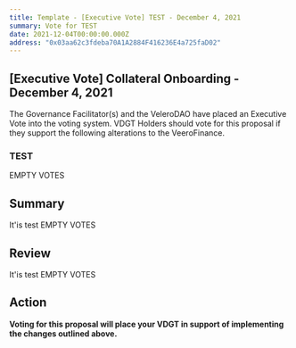 ```yaml
---
title: Template - [Executive Vote] TEST - December 4, 2021
summary: Vote for TEST
date: 2021-12-04T00:00:00.000Z
address: "0x03aa62c3fdeba70A1A2884F416236E4a725faD02"
---
```

## [Executive Vote] Collateral Onboarding - December 4, 2021

The Governance Facilitator(s) and the VeleroDAO have placed an Executive Vote into the voting system. VDGT Holders should vote for this proposal if they support the following alterations to the VeeroFinance.

### TEST

EMPTY VOTES

## Summary

It'is test
EMPTY VOTES
## Review

It'is test
EMPTY VOTES
## Action

**Voting for this proposal will place your VDGT in support of implementing the changes outlined above.**
